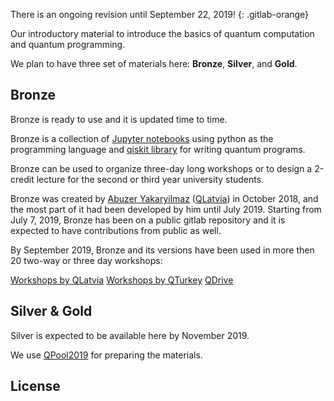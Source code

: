 
There is an ongoing revision until September 22, 2019!
{: .gitlab-orange}

Our introductory material to introduce the basics of quantum computation and quantum programming. 

We plan to have three set of materials here: **Bronze**, **Silver**, and **Gold**. 

## Bronze

Bronze is ready to use and it is updated time to time.

Bronze is a collection of [Jupyter notebooks](https://jupyter.org/) using python as the programming language and [qiskit library](https://qiskit.org) for writing quantum programs.

Bronze can be used to organize three-day long workshops or to design a 2-credit lecture for the second or third year university students.

Bronze was created by [Abuzer Yakaryilmaz](http://abu.lu.lv) ([QLatvia](https://qsoftware.lu.lv)) in October 2018, 
and the most part of it had been developed by him until July 2019. 
Starting from July 7, 2019, Bronze has been on a public gitlab repository and it is expected to have contributions from public as well.

By September 2019, Bronze and its versions have been used in more then 20 two-way or three day workshops:

[Workshops by QLatvia](https://qsoftware.lu.lv/index.php/workshops/)
[Workshops by QTurkey](https://qsoftware.lu.lv/index.php/workshops/)
[QDrive](https://qsoftware.lu.lv/index.php/qdrive/)


## Silver & Gold

Silver is expected to be available here by November 2019. 

We use [QPool2019](https://gitlab.com/qkitchen/qpool2019) for preparing the materials.

## License